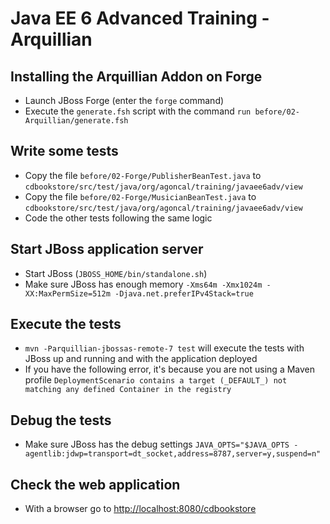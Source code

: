 # Java EE 6 Advanced Training - Arquillian

## Installing the Arquillian Addon on Forge

* Launch JBoss Forge (enter the `forge` command)
* Execute the `generate.fsh` script with the command `run before/02-Arquillian/generate.fsh` 

## Write some tests

* Copy the file `before/02-Forge/PublisherBeanTest.java` to `cdbookstore/src/test/java/org/agoncal/training/javaee6adv/view`
* Copy the file `before/02-Forge/MusicianBeanTest.java` to `cdbookstore/src/test/java/org/agoncal/training/javaee6adv/view`
* Code the other tests following the same logic

## Start JBoss application server

* Start JBoss (`JBOSS_HOME/bin/standalone.sh`)
* Make sure JBoss has enough memory `-Xms64m -Xmx1024m -XX:MaxPermSize=512m -Djava.net.preferIPv4Stack=true`

## Execute the tests

* `mvn -Parquillian-jbossas-remote-7 test` will execute the tests with JBoss up and running and with the application deployed
* If you have the following error, it's because you are not using a Maven profile `DeploymentScenario contains a target (_DEFAULT_) not matching any defined Container in the registry`

## Debug the tests

* Make sure JBoss has the debug settings `JAVA_OPTS="$JAVA_OPTS -agentlib:jdwp=transport=dt_socket,address=8787,server=y,suspend=n"`

## Check the web application

* With a browser go to [http://localhost:8080/cdbookstore]()

